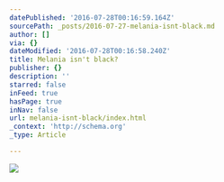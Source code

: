 ```yaml
---
datePublished: '2016-07-28T00:16:59.164Z'
sourcePath: _posts/2016-07-27-melania-isnt-black.md
author: []
via: {}
dateModified: '2016-07-28T00:16:58.240Z'
title: Melania isn't black?
publisher: {}
description: ''
starred: false
inFeed: true
hasPage: true
inNav: false
url: melania-isnt-black/index.html
_context: 'http://schema.org'
_type: Article

---
```

![](https://the-grid-user-content.s3-us-west-2.amazonaws.com/c4402804-1127-4609-be35-fc2ee58ef4fc.jpg)